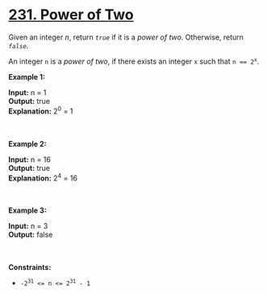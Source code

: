 <a href = "https://leetcode.com/problems/power-of-two/description/"><h1>231. Power of Two</h1></a>
<p>Given an integer <em>n</em>, return <code><em>true</em></code> if it is a <em>power of two</em>. Otherwise, return <code><em>false</em></code>.</p>
<p></p>An integer <code>n</code> is a <em>power of two</em>, if there exists an integer <code>x</code> such that <code>n == 2<sup>x</sup></code>.</p>
<p><strong>Example 1:</strong></p>
<strong>Input:</strong> n = 1<br>
<strong>Output:</strong> true<br>
<strong>Explanation:</strong> 2<sup>0</sup> = 1<br><br><br>
<p><strong>Example 2:</strong></p>
<strong>Input:</strong> n = 16<br>
<strong>Output:</strong> true<br>
<strong>Explanation:</strong> 2<sup>4</sup> = 16<br><br><br>
<p><strong>Example 3:</strong></p>
<strong>Input:</strong> n = 3<br>
<strong>Output:</strong> false<br><br><br>
<p><strong>Constraints:</strong></p>
<ul><li><code>-2<sup>31</sup> <= n <= 2<sup>31</sup> - 1</code></li></ul>
